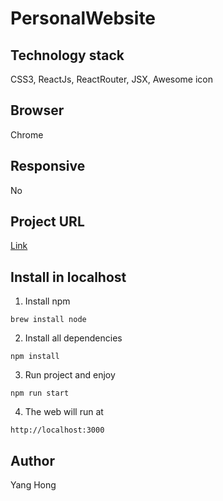 # PersonalWebsite


## Technology stack
CSS3, ReactJs, ReactRouter, JSX, Awesome icon

## Browser
Chrome

## Responsive
No

## Project URL
[Link](https://personal-profile-hy.herokuapp.com/home)

## Install in localhost
1. Install npm
```
brew install node
```

2. Install all dependencies
```
npm install 
```

3. Run project and enjoy
```
npm run start
```

4. The web will run at 
```
http://localhost:3000
```

## Author
Yang Hong

